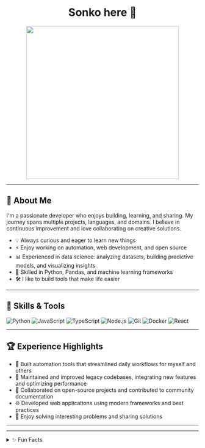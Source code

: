 <!--
<h1>Hi, I'm Muhammad! <br/> <a href="https://github.com/Bambabaa">Programmer</a></h1>

<h2>👨‍💻 Software Developer and Data Analyst </h2>


<h2> 🤳 Connect with me:</h2>

[<img color="white" align="left" alt="Sonko | LinkedIn" width="22px" src="https://cdn.jsdelivr.net/npm/simple-icons@v3/icons/linkedin.svg" />][linkedin]

[linkedin]: https://www.linkedin.com/in/mssonko-1372b7239/
-->



<h1 align="center">Sonko here 🐊</h1>

<p align="center">
  <img src="https://media.giphy.com/media/v1.Y2lkPTc5MGI3NjExdmZpaXZ5NTd5a3h3aW84aHhqZ3dqZzZlN2Z3eW10OGJzOHF3d2dmYiZlcD12MV9naWZzX3NlYXJjaCZjdD1z/26tn33aiTi1jkl6H6/giphy.gif" width="400"/>
</p>

---

## 🚀 About Me

I'm a passionate developer who enjoys building, learning, and sharing. My journey spans multiple projects, languages, and domains. I believe in continuous improvement and love collaborating on creative solutions.

- 💡 Always curious and eager to learn new things
- ⚡ Enjoy working on automation, web development, and open source
- 📊 Experienced in data science: analyzing datasets, building predictive models, and visualizing insights
- 🤖 Skilled in Python, Pandas, and machine learning frameworks
- 🛠️ I like to build tools that make life easier

---

## 🧰 Skills & Tools

![Python](https://img.shields.io/badge/Python-3670A0?style=for-the-badge&logo=python&logoColor=ffdd54)
![JavaScript](https://img.shields.io/badge/JavaScript-323330?style=for-the-badge&logo=javascript&logoColor=F7DF1E)
![TypeScript](https://img.shields.io/badge/TypeScript-007ACC?style=for-the-badge&logo=typescript&logoColor=white)
![Node.js](https://img.shields.io/badge/Node.js-339933?style=for-the-badge&logo=nodedotjs&logoColor=white)
![Git](https://img.shields.io/badge/Git-F05032?style=for-the-badge&logo=git&logoColor=white)
![Docker](https://img.shields.io/badge/Docker-2496ED?style=for-the-badge&logo=docker&logoColor=white)
![React](https://img.shields.io/badge/React-20232A?style=for-the-badge&logo=react&logoColor=61DAFB)
<!-- Add any other major tools/languages you use -->

---

## 🏆 Experience Highlights

- 🚀 Built automation tools that streamlined daily workflows for myself and others
- 🔧 Maintained and improved legacy codebases, integrating new features and optimizing performance
- 🤝 Collaborated on open-source projects and contributed to community documentation
- 🌐 Developed web applications using modern frameworks and best practices
- 🧩 Enjoy solving interesting problems and sharing solutions

---
<!--
## 📈 GitHub Stats

<p align="center">
  <img src="https://github-readme-stats.vercel.app/api?username=Bambabaa&show_icons=true&theme=tokyonight" alt="Bambabaa's GitHub Stats"/>
</p>
<p align="center">
  <img src="https://streak-stats.demolab.com?user=Bambabaa&theme=tokyonight" alt="Bambabaa's GitHub streak"/>
</p>
<p align="center">
  <img src="https://github-readme-stats.vercel.app/api/top-langs/?username=Bambabaa&layout=compact&theme=tokyonight" alt="Top Languages"/>
</p>

---

## 🗺️ How I Work

- I love collaborating and learning from other developers.
- I value clear documentation and maintainable code.
- I’m always open to new ideas and feedback.

---

## 📫 Connect with Me

- [LinkedIn](https://www.linkedin.com/in/your-link)
- [Twitter](https://twitter.com/your-handle)
- [Portfolio/Blog](https://your-portfolio.com)
-->
---

<details>
  <summary>✨ Fun Facts</summary>
  <ul>
    <li>My Bad Days Is When I Don't Git Commit.</li>

  </ul>
</details>

